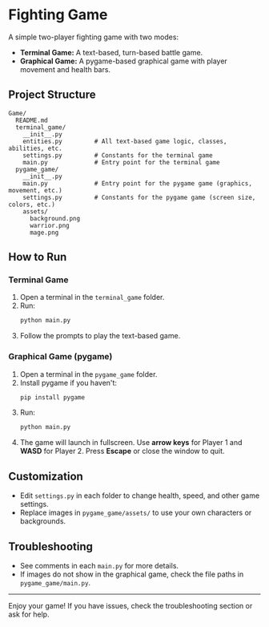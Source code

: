 # Fighting Game

A simple two-player fighting game with two modes:
- **Terminal Game:** A text-based, turn-based battle game.
- **Graphical Game:** A pygame-based graphical game with player movement and health bars.

## Project Structure

```
Game/
  README.md
  terminal_game/
    __init__.py
    entities.py         # All text-based game logic, classes, abilities, etc.
    settings.py         # Constants for the terminal game
    main.py             # Entry point for the terminal game
  pygame_game/
    __init__.py
    main.py             # Entry point for the pygame game (graphics, movement, etc.)
    settings.py         # Constants for the pygame game (screen size, colors, etc.)
    assets/
      background.png
      warrior.png
      mage.png
```

## How to Run

### Terminal Game
1. Open a terminal in the `terminal_game` folder.
2. Run:
   ```sh
   python main.py
   ```
3. Follow the prompts to play the text-based game.

### Graphical Game (pygame)
1. Open a terminal in the `pygame_game` folder.
2. Install pygame if you haven't:
   ```sh
   pip install pygame
   ```
3. Run:
   ```sh
   python main.py
   ```
4. The game will launch in fullscreen. Use **arrow keys** for Player 1 and **WASD** for Player 2. Press **Escape** or close the window to quit.

## Customization
- Edit `settings.py` in each folder to change health, speed, and other game settings.
- Replace images in `pygame_game/assets/` to use your own characters or backgrounds.

## Troubleshooting
- See comments in each `main.py` for more details.
- If images do not show in the graphical game, check the file paths in `pygame_game/main.py`.

---

Enjoy your game! If you have issues, check the troubleshooting section or ask for help. 